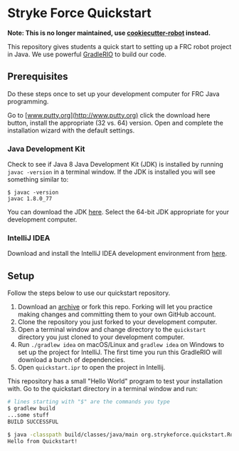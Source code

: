 # Stryke Force Quickstart

**Note: This is no longer maintained, use [cookiecutter-robot](https://github.com/strykeforce/cookiecutter-robot) instead.**

This repository gives students a quick start to setting up a FRC robot project in Java. We use powerful [GradleRIO](https://github.com/Open-RIO/GradleRIO) to build our code.

## Prerequisites

Do these steps once to set up your development computer for FRC Java programming.

Go to [www.putty.org](http://www.putty.org)  click the download here button, install the appropriate (32 vs. 64) version. Open and complete the installation wizard with the default settings.

### Java Development Kit

Check to see if Java 8 Java Development Kit (JDK) is installed by running `javac -version` in a terminal window. If the JDK is installed you will see something similar to:

```
$ javac -version
javac 1.8.0_77
```

You can download the JDK [here](http://www.oracle.com/technetwork/java/javase/downloads/index.html). Select the 64-bit JDK appropriate for your development computer.

### IntelliJ IDEA

Download and install the IntelliJ IDEA development environment from [here](https://www.jetbrains.com/idea/download/).

## Setup

Follow the steps below to use our quickstart repository.

1. Download an [archive](https://github.com/strykeforce/quickstart/releases) or fork this repo. Forking will let you practice making changes and committing them to your own GitHub account.
2. Clone the repository you just forked to your development computer.
3. Open a terminal window and change directory to the `quickstart` directory you just cloned to your development computer.
4. Run `./gradlew idea` on macOS/Linux and `gradlew idea` on Windows to set up the project for IntelliJ. The first time you run this GradleRIO will download a bunch of dependencies.
5. Open `quickstart.ipr` to open the project in Intellij.

This repository has a small "Hello World" program to test your installation with. Go to the quickstart directory in a terminal window and run:

```sh
# lines starting with "$" are the commands you type
$ gradlew build
...some stuff
BUILD SUCCESSFUL

$ java -classpath build/classes/java/main org.strykeforce.quickstart.Robot
Hello from Quickstart!
```
